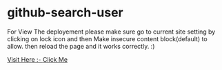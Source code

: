 # github-search-user

For View The deployement please make sure go to current site setting by clicking on lock icon and then Make insecure content block(default) to allow.
then reload the page and it works correctly. :)



<a href="https://shivamvishwakarma150.github.io/github-search-user/">
Visit Here :- <a href="https://shivamvishwakarma150.github.io/github-search-user/">Click Me</a>
